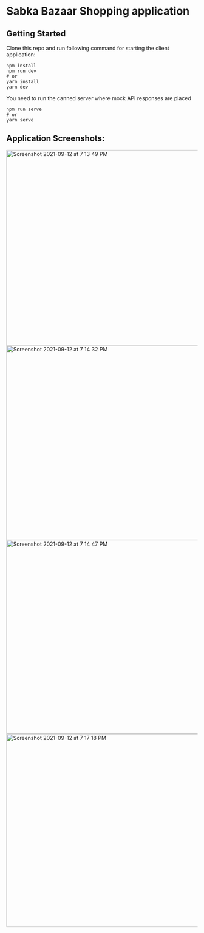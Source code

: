 # Sabka Bazaar Shopping application

## Getting Started

Clone this repo and run following command for starting the client application:

```
npm install
npm run dev
# or
yarn install
yarn dev
```

You need to run the canned server where mock API responses are placed
```
npm run serve
# or
yarn serve
```

## Application Screenshots:
<img width="515" alt="Screenshot 2021-09-12 at 7 13 49 PM" src="https://user-images.githubusercontent.com/37910630/132990068-d9625658-e438-400d-ac96-7d232d237977.png">

<img width="513" alt="Screenshot 2021-09-12 at 7 14 32 PM" src="https://user-images.githubusercontent.com/37910630/132990074-b23460d1-5ccd-463b-9229-4bc05990e866.png">

<img width="511" alt="Screenshot 2021-09-12 at 7 14 47 PM" src="https://user-images.githubusercontent.com/37910630/132990024-bf013144-6a9c-4a9a-a3f8-ea2c2522e7c0.png">

<img width="509" alt="Screenshot 2021-09-12 at 7 17 18 PM" src="https://user-images.githubusercontent.com/37910630/132990114-55580bce-c9f9-459f-8170-22a7c306b2ba.png">

